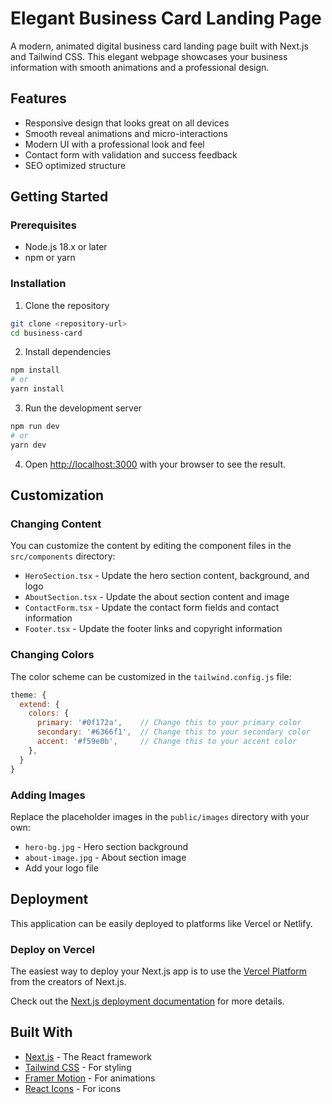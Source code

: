 # Elegant Business Card Landing Page

A modern, animated digital business card landing page built with Next.js and Tailwind CSS. This elegant webpage showcases your business information with smooth animations and a professional design.

## Features

- Responsive design that looks great on all devices
- Smooth reveal animations and micro-interactions
- Modern UI with a professional look and feel
- Contact form with validation and success feedback
- SEO optimized structure

## Getting Started

### Prerequisites

- Node.js 18.x or later
- npm or yarn

### Installation

1. Clone the repository

```bash
git clone <repository-url>
cd business-card
```

2. Install dependencies

```bash
npm install
# or
yarn install
```

3. Run the development server

```bash
npm run dev
# or
yarn dev
```

4. Open [http://localhost:3000](http://localhost:3000) with your browser to see the result.

## Customization

### Changing Content

You can customize the content by editing the component files in the `src/components` directory:

- `HeroSection.tsx` - Update the hero section content, background, and logo
- `AboutSection.tsx` - Update the about section content and image
- `ContactForm.tsx` - Update the contact form fields and contact information
- `Footer.tsx` - Update the footer links and copyright information

### Changing Colors

The color scheme can be customized in the `tailwind.config.js` file:

```js
theme: {
  extend: {
    colors: {
      primary: '#0f172a',    // Change this to your primary color
      secondary: '#6366f1',  // Change this to your secondary color
      accent: '#f59e0b',     // Change this to your accent color
    },
  }
}
```

### Adding Images

Replace the placeholder images in the `public/images` directory with your own:

- `hero-bg.jpg` - Hero section background
- `about-image.jpg` - About section image
- Add your logo file

## Deployment

This application can be easily deployed to platforms like Vercel or Netlify.

### Deploy on Vercel

The easiest way to deploy your Next.js app is to use the [Vercel Platform](https://vercel.com/new) from the creators of Next.js.

Check out the [Next.js deployment documentation](https://nextjs.org/docs/deployment) for more details.

## Built With

- [Next.js](https://nextjs.org/) - The React framework
- [Tailwind CSS](https://tailwindcss.com/) - For styling
- [Framer Motion](https://www.framer.com/motion/) - For animations
- [React Icons](https://react-icons.github.io/react-icons/) - For icons
